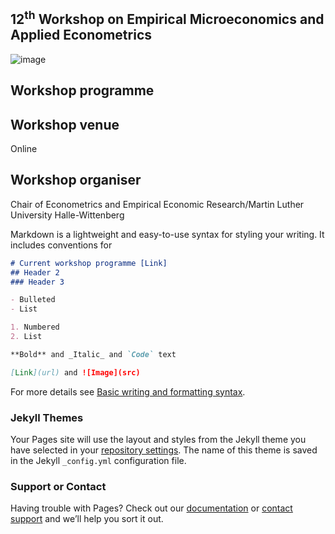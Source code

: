 
## 12<sup>th</sup> Workshop on Empirical Microeconomics and Applied Econometrics
![image](Sachif13/EMAE/MLU-logo.png)

## Workshop programme 

## Workshop venue 
Online

## Workshop organiser 
Chair of Econometrics and Empirical Economic Research/Martin Luther University Halle-Wittenberg

Markdown is a lightweight and easy-to-use syntax for styling your writing. It includes conventions for

```markdown
# Current workshop programme [Link]
## Header 2
### Header 3

- Bulleted
- List

1. Numbered
2. List

**Bold** and _Italic_ and `Code` text

[Link](url) and ![Image](src)
```

For more details see [Basic writing and formatting syntax](https://docs.github.com/en/github/writing-on-github/getting-started-with-writing-and-formatting-on-github/basic-writing-and-formatting-syntax).

### Jekyll Themes

Your Pages site will use the layout and styles from the Jekyll theme you have selected in your [repository settings](https://github.com/Sachif13/Bamberg-Halle-Jena-Leipzig-Empirical-Micro-Workshop/settings/pages). The name of this theme is saved in the Jekyll `_config.yml` configuration file.

### Support or Contact

Having trouble with Pages? Check out our [documentation](https://docs.github.com/categories/github-pages-basics/) or [contact support](https://support.github.com/contact) and we’ll help you sort it out.
